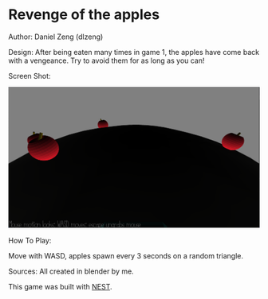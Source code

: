 # Revenge of the apples

Author: Daniel Zeng (dlzeng)

Design: After being eaten many times in game 1, the apples have come back with a vengeance. Try to avoid them for as long as you can!

Screen Shot:

![Screen Shot](screenshot.png)

How To Play:

Move with WASD, apples spawn every 3 seconds on a random triangle.

Sources: All created in blender by me.

This game was built with [NEST](NEST.md).


